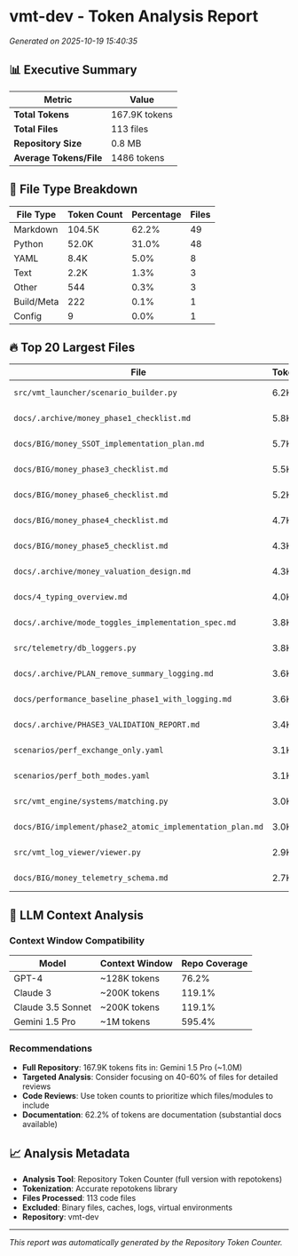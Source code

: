 # vmt-dev - Token Analysis Report

*Generated on 2025-10-19 15:40:35*

## 📊 Executive Summary

| Metric | Value |
|--------|--------|
| **Total Tokens** | 167.9K tokens |
| **Total Files** | 113 files |
| **Repository Size** | 0.8 MB |
| **Average Tokens/File** | 1486 tokens |

## 📄 File Type Breakdown

| File Type | Token Count | Percentage | Files |
|-----------|-------------|------------|-------|
| Markdown | 104.5K | 62.2% | 49 |
| Python | 52.0K | 31.0% | 48 |
| YAML | 8.4K | 5.0% | 8 |
| Text | 2.2K | 1.3% | 3 |
| Other | 544 | 0.3% | 3 |
| Build/Meta | 222 | 0.1% | 1 |
| Config | 9 | 0.0% | 1 |

## 🔥 Top 20 Largest Files

| File | Tokens | Size |
|------|--------|------|
| `src/vmt_launcher/scenario_builder.py` | 6.2K | 0.0 MB |
| `docs/.archive/money_phase1_checklist.md` | 5.8K | 0.0 MB |
| `docs/BIG/money_SSOT_implementation_plan.md` | 5.7K | 0.0 MB |
| `docs/BIG/money_phase3_checklist.md` | 5.5K | 0.0 MB |
| `docs/BIG/money_phase6_checklist.md` | 5.2K | 0.0 MB |
| `docs/BIG/money_phase4_checklist.md` | 4.7K | 0.0 MB |
| `docs/BIG/money_phase5_checklist.md` | 4.3K | 0.0 MB |
| `docs/.archive/money_valuation_design.md` | 4.3K | 0.0 MB |
| `docs/4_typing_overview.md` | 4.0K | 0.0 MB |
| `docs/.archive/mode_toggles_implementation_spec.md` | 3.8K | 0.0 MB |
| `src/telemetry/db_loggers.py` | 3.8K | 0.0 MB |
| `docs/.archive/PLAN_remove_summary_logging.md` | 3.6K | 0.0 MB |
| `docs/performance_baseline_phase1_with_logging.md` | 3.6K | 0.0 MB |
| `docs/.archive/PHASE3_VALIDATION_REPORT.md` | 3.4K | 0.0 MB |
| `scenarios/perf_exchange_only.yaml` | 3.1K | 0.0 MB |
| `scenarios/perf_both_modes.yaml` | 3.1K | 0.0 MB |
| `src/vmt_engine/systems/matching.py` | 3.0K | 0.0 MB |
| `docs/BIG/implement/phase2_atomic_implementation_plan.md` | 3.0K | 0.0 MB |
| `src/vmt_log_viewer/viewer.py` | 2.9K | 0.0 MB |
| `docs/BIG/money_telemetry_schema.md` | 2.7K | 0.0 MB |


## 🤖 LLM Context Analysis

### Context Window Compatibility

| Model | Context Window | Repo Coverage |
|-------|---------------|---------------|
| GPT-4 | ~128K tokens | 76.2% |
| Claude 3 | ~200K tokens | 119.1% |
| Claude 3.5 Sonnet | ~200K tokens | 119.1% |
| Gemini 1.5 Pro | ~1M tokens | 595.4% |

### Recommendations

- **Full Repository**: 167.9K tokens fits in: Gemini 1.5 Pro (~1.0M)
- **Targeted Analysis**: Consider focusing on 40-60% of files for detailed reviews
- **Code Reviews**: Use token counts to prioritize which files/modules to include
- **Documentation**: 62.2% of tokens are documentation (substantial docs available)


## 📈 Analysis Metadata

- **Analysis Tool**: Repository Token Counter (full version with repotokens)
- **Tokenization**: Accurate repotokens library
- **Files Processed**: 113 code files
- **Excluded**: Binary files, caches, logs, virtual environments
- **Repository**: vmt-dev

---

*This report was automatically generated by the Repository Token Counter.*
